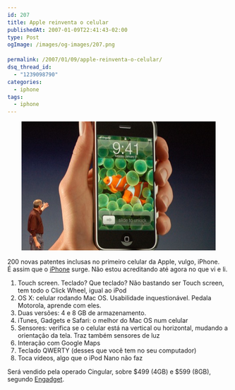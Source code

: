 ```yaml
---
id: 207
title: Apple reinventa o celular
publishedAt: 2007-01-09T22:41:43-02:00
type: Post
ogImage: /images/og-images/207.png

permalink: /2007/01/09/apple-reinventa-o-celular/
dsq_thread_id:
  - "1239098790"
categories:
  - iphone
tags:
  - iphone
---
```

<center>
  <img src="/wp-content/uploads/2007/01/dsc_0182.jpg" alt="iPhone: você ainda terá um" />
</center>

  
200 novas patentes inclusas no primeiro celular da Apple, vulgo, iPhone.  
É assim que o [iPhone](http://www.apple.com/iphone) surge. Não estou acreditando até agora no que vi e li.

1) Touch screen. Teclado? Que teclado? Não bastando ser Touch screen, tem todo o Click Wheel, igual ao iPod  
2) OS X: celular rodando Mac OS. Usabilidade inquestionável. Pedala Motorola, aprende com eles.  
3) Duas versões: 4 e 8 GB de armazenamento.  
4) iTunes, Gadgets e Safari: o melhor do Mac OS num celular  
5) Sensores: verifica se o celular está na vertical ou horizontal, mudando a orientação da tela. Traz também sensores de luz  
6) Interação com Google Maps  
7) Teclado QWERTY (desses que você tem no seu computador)  
8) Toca vídeos, algo que o iPod Nano não faz

Será vendido pela operado Cingular, sobre $499 (4GB) e $599 (8GB), segundo [Engadget](http://www.engadget.com/2007/01/09/the-apple-iphone/).
